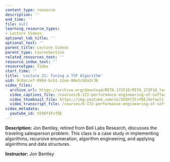 ```yaml
---
content_type: resource
description: ''
end_time: ''
file: null
learning_resource_types:
- Lecture Videos
optional_tab_title: ''
optional_text: ''
parent_title: Lecture Videos
parent_type: CourseSection
related_resources_text: ''
resource_index_text: ''
resourcetype: Video
start_time: ''
title: 'Lecture 21: Tuning a TSP Algorithm'
uid: 9c8accef-0994-bcb1-11ea-80e3cb0a3c36
video_files:
  archive_url: https://archive.org/download/MIT6.172F18/MIT6_172F18_lecture_21_300k.mp4
  video_captions_file: /courses/6-172-performance-engineering-of-software-systems-fall-2018/2c31579982465c45b7e86b2016694854_SS5KfIFzfEE.vtt
  video_thumbnail_file: https://img.youtube.com/vi/SS5KfIFzfEE/default.jpg
  video_transcript_file: /courses/6-172-performance-engineering-of-software-systems-fall-2018/d1f6ff81160b449f9467f2c185530ea5_SS5KfIFzfEE.pdf
video_metadata:
  youtube_id: SS5KfIFzfEE
---
```


**Description:** Jon Bentley, retired from Bell Labs Research, discusses the traveling salesperson problem. This class is a case study in implementing algorithms, recursive enumeration, algorithm engineering, and applying algorithms and data structures.

**Instructor:** Jon Bentley